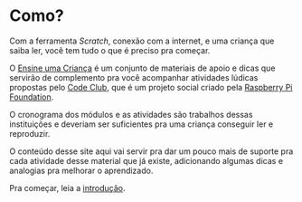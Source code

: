 # Como?

Com a ferramenta *Scratch*, conexão com a internet, e uma criança que saiba ler, você tem tudo o que é preciso pra começar.

O [Ensine uma Criança](https://www.ensineumacrianca.com.br) é um conjunto de materiais de apoio e dicas que servirão de complemento pra você acompanhar atividades lúdicas propostas pelo [Code Club](https://projects.raspberrypi.org/en/codeclub), que é um projeto social criado pela [Raspberry Pi Foundation](https://www.raspberrypi.org/).

O cronograma dos módulos e as atividades são trabalhos dessas instituições e deveriam ser suficientes pra uma criança conseguir ler e reproduzir.

O conteúdo desse site aqui vai servir pra dar um pouco mais de suporte pra cada atividade desse material que já existe, adicionando algumas dicas e analogias pra melhorar o aprendizado.

Pra começar, leia a [introdução](./introducao).
